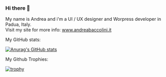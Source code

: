 ### Hi there 👋

<!--
**AndreaBaccolini/AndreaBaccolini** is a ✨ _special_ ✨ repository because its `README.md` (this file) appears on your GitHub profile.

Here are some ideas to get you started:

- 🔭 I’m currently working on ...
- 🌱 I’m currently learning ...
- 👯 I’m looking to collaborate on ...
- 🤔 I’m looking for help with ...
- 💬 Ask me about ...
- 📫 How to reach me: ...
- 😄 Pronouns: ...
- ⚡ Fun fact: ...
-->
My name is Andrea and i'm a UI / UX designer and Worpress developer in Padua, Italy.<br>
Visit my site for more info: www.andreabaccolini.it


My GitHub stats:

[![Anurag's GitHub stats](https://github-readme-stats.vercel.app/api?username=AndreaBaccolini)](https://github.com/anuraghazra/github-readme-stats)



My Github Trophies:

[![trophy](https://github-profile-trophy.vercel.app/?username=ryo-ma&theme=onedark)](https://github.com/ryo-ma/github-profile-trophy)
